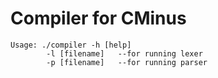 # Compiler for CMinus

```shell
Usage: ./compiler -h [help]
		-l [filename]	--for running lexer
		-p [filename]	--for running parser
```
